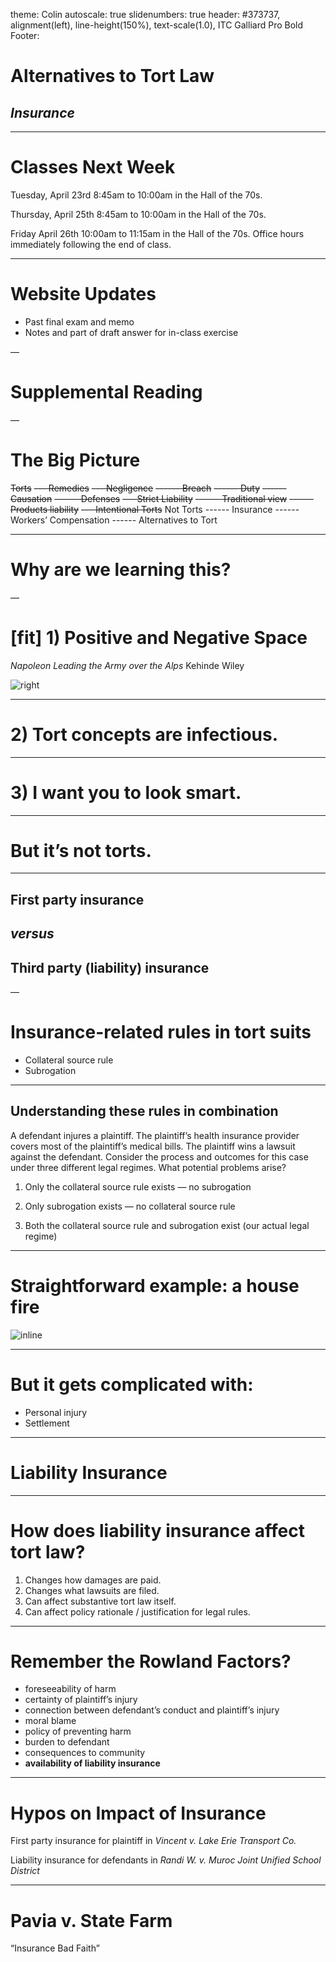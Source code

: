 theme: Colin
autoscale: true
slidenumbers: true
header: #373737, alignment(left), line-height(150%), text-scale(1.0), ITC Galliard Pro Bold
Footer: 

# Alternatives to Tort Law

## *Insurance*

---


# Classes Next Week

Tuesday, April 23rd
8:45am to 10:00am in the Hall of the 70s.

Thursday, April 25th
8:45am to 10:00am in the Hall of the 70s.

Friday April 26th
10:00am to 11:15am in the Hall of the 70s.
Office hours immediately following the end of class.

---

# Website Updates

- Past final exam and memo
- Notes and part of draft answer for in-class exercise

—

# Supplemental Reading

—

# The Big Picture

~~Torts~~
~~--- Remedies~~
~~--- Negligence~~
~~------ Breach~~
~~------ Duty~~
~~------ Causation~~
~~------ Defenses~~
~~--- Strict Liability~~
~~------ Traditional view~~
~~------ Products liability~~
~~--- Intentional Torts~~
Not Torts
------ Insurance
------ Workers’ Compensation
------ Alternatives to Tort

---

# Why are we learning this?

—

# [fit] 1) Positive and Negative Space
 
_Napoleon Leading the Army over the Alps_
Kehinde Wiley

![right](images/nap.jpg)

---

# 2) Tort concepts are infectious.

---

# 3) I want you to look smart.

---

# But it’s not torts.

---

## First party insurance
## *versus*
## Third party (liability) insurance

—

# Insurance-related rules in tort suits

- Collateral source rule
- Subrogation

---

## Understanding these rules in combination

A defendant injures a plaintiff. The plaintiff’s health insurance provider covers most of the plaintiff’s medical bills. The plaintiff wins a lawsuit against the defendant. Consider the process and outcomes for this case under three different legal regimes. What potential problems arise?

1. Only the collateral source rule exists — no subrogation

2. Only subrogation exists — no collateral source rule

3. Both the collateral source rule and subrogation exist (our actual legal regime)

---

# Straightforward example: a house fire

![inline](images/fine.jpg)

---

# But it gets complicated with:

- Personal injury
- Settlement

---

# Liability Insurance

---

# How does liability insurance affect tort law?

1. Changes how damages are paid.
2. Changes what lawsuits are filed.
3. Can affect substantive tort law itself.
4. Can affect policy rationale / justification for legal rules.

---

# Remember the Rowland Factors?

- foreseeability of harm
- certainty of plaintiff’s injury
- connection between defendant’s conduct and plaintiff’s injury
- moral blame
- policy of preventing harm
- burden to defendant
- consequences to community
- **availability of liability insurance**

---

# Hypos on Impact of Insurance

First party insurance for plaintiff in
_Vincent v. Lake Erie Transport Co._

Liability insurance for defendants in
_Randi W. v. Muroc Joint Unified School District_

---

# Pavia v. State Farm
“Insurance Bad Faith”

